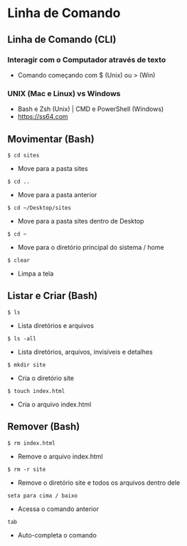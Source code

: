 # Linha de Comando

## Linha de Comando (CLI)

### Interagir com o Computador através de texto
* Comando começando com $ (Unix) ou > (Win)

### UNIX (Mac e Linux) vs Windows
* Bash e Zsh (Unix) | CMD e PowerShell (Windows)
* https://ss64.com

## Movimentar (Bash)

```
$ cd sites
```
* Move para a pasta sites

```
$ cd ..
```
* Move para a pasta anterior

```
$ cd ~/Desktop/sites
```
* Move para a pasta sites dentro de Desktop

```
$ cd ~
```
* Move para o diretório principal do sistema / home

```
$ clear
```
* Limpa a tela

## Listar e Criar (Bash)

```
$ ls
```
* Lista diretórios e arquivos

```
$ ls -all
```
* Lista diretórios, arquivos, invisíveis e detalhes

```
$ mkdir site
```
* Cria o diretório site

```
$ touch index.html
```
* Cria o arquivo index.html

## Remover (Bash)
```
$ rm index.html
```
* Remove o arquivo index.html

```
$ rm -r site
```
* Remove o diretório site e todos os arquivos dentro dele

```
seta para cima / baixo
```
* Acessa o comando anterior

```
tab
```
* Auto-completa o comando